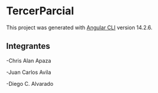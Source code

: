 # TercerParcial

This project was generated with [Angular CLI](https://github.com/angular/angular-cli) version 14.2.6.

## Integrantes
  -Chris Alan Apaza 
  
  -Juan Carlos Avila
  
  -Diego C. Alvarado
 
